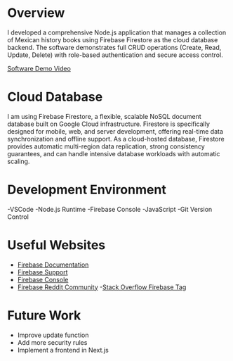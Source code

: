 # Overview

I developed a comprehensive Node.js application that manages a collection of Mexican history books using Firebase Firestore as the cloud database backend. The software demonstrates full CRUD operations (Create, Read, Update, Delete) with role-based authentication and secure access control.

[Software Demo Video](http://youtube.link.goes.here)

# Cloud Database

I am using Firebase Firestore, a flexible, scalable NoSQL document database built on Google Cloud infrastructure. Firestore is specifically designed for mobile, web, and server development, offering real-time data synchronization and offline support. As a cloud-hosted database, Firestore provides automatic multi-region data replication, strong consistency guarantees, and can handle intensive database workloads with automatic scaling.

# Development Environment

-VSCode
-Node.js Runtime
-Firebase Console
-JavaScript
-Git Version Control

# Useful Websites

- [Firebase Documentation ](https://firebase.google.com/docs/firestore)
- [Firebase Support](https://firebase.google.com/support)
- [Firebase Console](https://console.firebase.google.com/u/0/)
- [Firebase Reddit Community](https://www.reddit.com/r/Firebase/comments/qdak9p/where_to_learn_firebase_for_web_dev/)
-[Stack Overflow Firebase Tag ](https://stackoverflow.com/questions/tagged/firebase)

# Future Work
- Improve update function
- Add more security rules 
- Implement a frontend in Next.js
